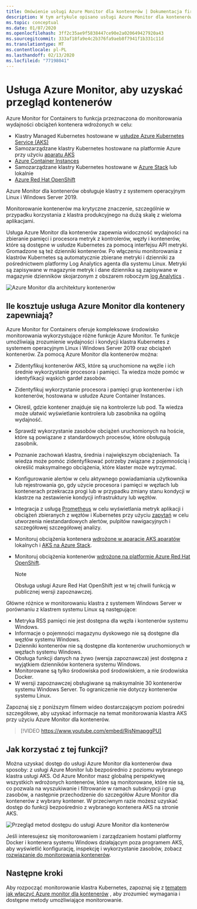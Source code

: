 ```yaml
---
title: Omówienie usługi Azure Monitor dla kontenerów | Dokumentacja firmy Microsoft
description: W tym artykule opisano usługi Azure Monitor dla kontenerów, które monitoruje szczegółowe informacje o kontenerze AKS rozwiązania i wartość, która zapewnia możliwość przez monitorowanie kondycji klastrów usługi AKS i wystąpienia kontenera na platformie Azure.
ms.topic: conceptual
ms.date: 01/07/2020
ms.openlocfilehash: 3ff2c35ae9f5838447ce90e2a020649427920a43
ms.sourcegitcommit: 333af18fa9e4c2b376fa9aeb8f7941f1b331c11d
ms.translationtype: MT
ms.contentlocale: pl-PL
ms.lasthandoff: 02/13/2020
ms.locfileid: "77198041"
---
```

# <a name="azure-monitor-for-containers-overview"></a>Usługa Azure Monitor, aby uzyskać przegląd kontenerów

Azure Monitor for Containers to funkcja przeznaczona do monitorowania wydajności obciążeń kontenera wdrożonych w celu:

- Klastry Managed Kubernetes hostowane w [usłudze Azure Kubernetes Service (AKS)](../../aks/intro-kubernetes.md)
- Samozarządzane klastry Kubernetes hostowane na platformie Azure przy użyciu [aparatu AKS](https://github.com/Azure/aks-engine)
- [Azure Container Instances](../../container-instances/container-instances-overview.md)
- Samozarządzane klastry Kubernetes hostowane w [Azure Stack](https://docs.microsoft.com/azure-stack/user/azure-stack-kubernetes-aks-engine-overview?view=azs-1910) lub lokalnie
- [Azure Red Hat OpenShift](../../openshift/intro-openshift.md)

Azure Monitor dla kontenerów obsługuje klastry z systemem operacyjnym Linux i Windows Server 2019. 

Monitorowanie kontenerów ma krytyczne znaczenie, szczególnie w przypadku korzystania z klastra produkcyjnego na dużą skalę z wieloma aplikacjami.

Usługa Azure Monitor dla kontenerów zapewnia widoczność wydajności na zbieranie pamięci i procesora metryk z kontrolerów, węzły i kontenerów, które są dostępne w usłudze Kubernetes za pomocą interfejsu API metryki. Gromadzone są też dzienniki kontenerów.  Po włączeniu monitorowania z klastrów Kubernetes są automatycznie zbierane metryki i dzienniki za pośrednictwem platformy Log Analytics agenta dla systemu Linux. Metryki są zapisywane w magazynie metryk i dane dziennika są zapisywane w magazynie dzienników skojarzonym z obszarem roboczym [log Analytics](../log-query/log-query-overview.md) . 

![Azure Monitor dla architektury kontenerów](./media/container-insights-overview/azmon-containers-architecture-01.png)
 
## <a name="what-does-azure-monitor-for-containers-provide"></a>Ile kosztuje usługa Azure Monitor dla kontenery zapewniają?

Azure Monitor for Containers oferuje kompleksowe środowisko monitorowania wykorzystujące różne funkcje Azure Monitor. Te funkcje umożliwiają zrozumienie wydajności i kondycji klastra Kubernetes z systemem operacyjnym Linux i Windows Server 2019 oraz obciążeń kontenerów. Za pomocą Azure Monitor dla kontenerów można:

* Zidentyfikuj kontenerów AKS, które są uruchomione na węźle i ich średnie wykorzystanie procesora i pamięci. Ta wiedza może pomóc w identyfikacji wąskich gardeł zasobów.
* Zidentyfikuj wykorzystanie procesora i pamięci grup kontenerów i ich kontenerów, hostowana w usłudze Azure Container Instances.  
* Określ, gdzie kontener znajduje się na kontrolerze lub pod. Ta wiedza może ułatwić wyświetlanie kontrolera lub zasobnika na ogólną wydajność. 
* Sprawdź wykorzystanie zasobów obciążeń uruchomionych na hoście, które są powiązane z standardowych procesów, które obsługują zasobnik.
* Poznanie zachowań klastra, średnia i największym obciążeniach. Ta wiedza może pomóc zidentyfikować potrzeby związane z pojemnością i określić maksymalnego obciążenia, które klaster może wytrzymać. 
* Konfigurowanie alertów w celu aktywnego powiadamiania użytkownika lub rejestrowania go, gdy użycie procesora i pamięci w węzłach lub kontenerach przekracza progi lub w przypadku zmiany stanu kondycji w klastrze na zestawienie kondycji infrastruktury lub węzłów.
* Integracja z usługą [Prometheus](https://prometheus.io/docs/introduction/overview/) w celu wyświetlania metryk aplikacji i obciążeń zbieranych z węzłów i Kubernetes przy użyciu [zapytań](container-insights-log-search.md) w celu utworzenia niestandardowych alertów, pulpitów nawigacyjnych i szczegółowej szczegółowej analizy.
* Monitoruj obciążenia kontenera [wdrożone w aparacie AKS aparatów](https://github.com/Azure/aks-engine) lokalnych i [AKS na Azure Stack](https://docs.microsoft.com/azure-stack/user/azure-stack-kubernetes-aks-engine-overview?view=azs-1908).
* Monitoruj obciążenia kontenerów [wdrożone na platformie Azure Red Hat OpenShift](../../openshift/intro-openshift.md).

    >[!NOTE]
    >Obsługa usługi Azure Red Hat OpenShift jest w tej chwili funkcją w publicznej wersji zapoznawczej.
    >

Główne różnice w monitorowaniu klastra z systemem Windows Server w porównaniu z klastrem systemu Linux są następujące:

- Metryka RSS pamięci nie jest dostępna dla węzła i kontenerów systemu Windows.
- Informacje o pojemności magazynu dyskowego nie są dostępne dla węzłów systemu Windows.
- Dzienniki kontenerów nie są dostępne dla kontenerów uruchomionych w węzłach systemu Windows.
- Obsługa funkcji danych na żywo (wersja zapoznawcza) jest dostępna z wyjątkiem dzienników kontenera systemu Windows.
- Monitorowane są tylko środowiska pod środowiskiem, a nie środowiska Docker.
- W wersji zapoznawczej obsługiwane są maksymalnie 30 kontenerów systemu Windows Server. To ograniczenie nie dotyczy kontenerów systemu Linux. 

Zapoznaj się z poniższym filmem wideo dostarczającym poziom pośredni szczegółowe, aby uzyskać informacje na temat monitorowania klastra AKS przy użyciu Azure Monitor dla kontenerów.

> [!VIDEO https://www.youtube.com/embed/RjsNmapggPU]

## <a name="how-do-i-access-this-feature"></a>Jak korzystać z tej funkcji?

Można uzyskać dostęp do usługi Azure Monitor dla kontenerów dwa sposoby: z usługi Azure Monitor lub bezpośrednio z poziomu wybranego klastra usługi AKS. Od Azure Monitor masz globalną perspektywę wszystkich wdrożonych kontenerów, które są monitorowane, które nie są, co pozwala na wyszukiwanie i filtrowanie w ramach subskrypcji i grup zasobów, a następnie przechodzenie do szczegółów Azure Monitor dla kontenerów z wybrany kontener.  W przeciwnym razie możesz uzyskać dostęp do funkcji bezpośrednio z wybranego kontenera AKS na stronie AKS.  

![Przegląd metod dostępu do usługi Azure Monitor dla kontenerów](./media/container-insights-overview/azmon-containers-experience.png)

Jeśli interesujesz się monitorowaniem i zarządzaniem hostami platformy Docker i kontenera systemu Windows działającym poza programem AKS, aby wyświetlić konfigurację, inspekcję i wykorzystanie zasobów, zobacz [rozwiązanie do monitorowania kontenerów](../../azure-monitor/insights/containers.md).

## <a name="next-steps"></a>Następne kroki

Aby rozpocząć monitorowanie klastra Kubernetes, zapoznaj się z [tematem jak włączyć Azure monitor dla kontenerów](container-insights-onboard.md) , aby zrozumieć wymagania i dostępne metody umożliwiające monitorowanie. 
